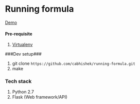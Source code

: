 Running formula
===

[Demo](http://analytics-datathletics.herokuapp.com/)

#### Pre-requisite ####
1. [Virtualenv](http://www.virtualenv.org/en/latest/virtualenv.html#installation)

###Dev setup###
1. git clone ```https://github.com/cabhishek/running-formula.git```
1. make

### Tech stack ###
1. Python 2.7
1. Flask (Web framework/API)
